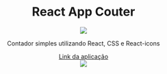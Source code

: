 <h1 align="center">React App Couter</h1>

<div align="center">
<img src="https://upload.wikimedia.org/wikipedia/commons/thumb/a/a7/React-icon.svg/200px-React-icon.svg.png">
</div>

<p align="center">
Contador simples utilizando React, CSS e React-icons
</p>

<div align="center">
<a href="https://counter-theta.vercel.app/">
Link da aplicação
</a>
</div>

<div align="center">
<img src="https://i.imgur.com/X88DqnN.png"/>
</div>
